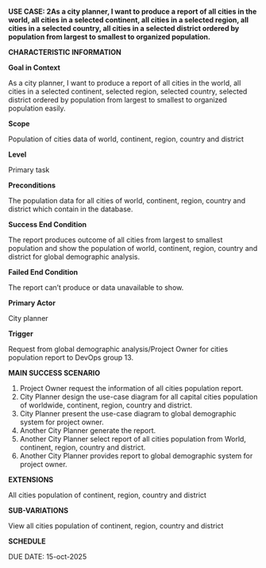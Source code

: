 **USE CASE: 2As a city planner, I want to produce a report of all cities in
the world, all cities in a selected continent, all cities in a selected 
region, all cities in a selected country, all cities in a selected 
district ordered by population from largest to smallest to organized 
population.**

**CHARACTERISTIC INFORMATION**

**Goal in Context**

As a city planner, I want to produce a report of all cities in the world, 
all cities in a selected continent, selected region, selected country, 
selected district ordered by population from largest to smallest to 
organized population easily.

**Scope**

Population of cities data of world, continent, region, country and district

**Level**

Primary task

**Preconditions**

The population data for all cities of world, continent, region, country 
and district which contain in the database.

**Success End Condition**

The report produces outcome of all cities from largest to smallest
population and show the population of world, continent, region, country 
and district for global demographic analysis.

**Failed End Condition**

The report can’t produce or data unavailable to show.

**Primary Actor**

City planner

**Trigger**

Request from global demographic analysis/Project Owner for cities 
population report to DevOps group 13.

**MAIN SUCCESS SCENARIO**

1.	Project Owner request the information of all cities population report.
2.	City Planner design the use-case diagram for all capital cities population
of worldwide, continent, region, country and district.
3.	City Planner present the use-case diagram to global demographic system
for project owner.
4.	Another City Planner generate the report.
5.	Another City Planner select report of all cities population from World,
continent, region, country and district.
6.	Another City Planner provides report to global demographic system for
project owner.


**EXTENSIONS**

All cities population of continent, region, country and district

**SUB-VARIATIONS**

View all cities population of continent, region, country and district

**SCHEDULE**

DUE DATE: 15-oct-2025